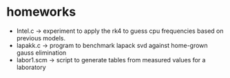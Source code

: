 # homeworks

+ Intel.c -> experiment to apply the rk4 to guess cpu frequencies based on previous models.
+ lapakk.c -> program to benchmark lapack svd against home-grown gauss elimination
+ labor1.scm -> script to generate tables from measured values for a laboratory